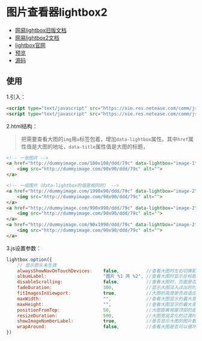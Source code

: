 [//]: # "src/data/003.md    图片查看器  2023-07-20 17:43:35 tzj"
# 图片查看器lightbox2
- [网易lightbox旧版文档](http://webpack.nie.netease.com/index.html#pack=pc_inline/basic/lightbox.html)
- [网易lightbox2文档](http://webpack.nie.netease.com/index.html#pack=pc_outline/switch/lightbox2.html)
- [lightbox官网](https://lokeshdhakar.com/projects/lightbox2/) 
- [预览](http://test.nie.163.com/test_html/nie-js/lightbox2/index.html)
- [源码](https://git-wz.nie.netease.com/nie-js/nie-lightbox2)

## 使用
1.引入：

```html
<script type="text/javascript" src="https://nie.res.netease.com/comm/js/jquery(mixNIE).1.11.js"></script>
<script type="text/javascript" src="https://nie.res.netease.com/comm/js/nie/ref/lightbox2.js"></script>
```

2.html结构：
> 把需要查看大图的`img`用`a`标签包着，增加`data-lightbox`属性。其中`href`属性值是大图的地址，`data-title`属性值是大图的标题，

```html
<!-- 一张图片 -->
<a href="http://dummyimage.com/100x100/ddd/79c" data-lightbox="image-1" data-title="My caption">
    <img src="http://dummyimage.com/90x90/ddd/79c" alt="">
</a>

<!-- 一组图片（data-lightbox的值是相同的） -->
<a href="http://dummyimage.com/1990x90/ddd/79c" data-lightbox="image-2" data-title="My caption">
    <img src="http://dummyimage.com/90x90/ddd/79c" alt="">
</a>
<a href="http://dummyimage.com/990x990/ddd/79c" data-lightbox="image-2" data-title="My caption">
    <img src="http://dummyimage.com/90x90/ddd/79c" alt="">
</a>
<a href="http://dummyimage.com/90x1990/ddd/79c" data-lightbox="image-2" data-title="My caption">
    <img src="http://dummyimage.com/90x90/ddd/79c" alt="">
</a>
```

3.js设置参数：

```js
lightbox.option({
    // 显示箭头未生效
    alwaysShowNavOnTouchDevices:    false,          //查看大图时左右切换箭头是否一直显示，默认是鼠标经过才显示
    albumLabel:                     "图片 %1 共 %2", //查看大图时显示在标题下的图片数量信息。默认显示当前的图像数和在集合中的图像的总数。
    disableScrolling:               false,          //查看大图时，页面是否禁止滚动
    fadeDuration:                   300,            //显示大图淡入淡出的时间，单位是毫秒
    fitImagesInViewport:            true,           //大图的高度是否自适应浏览器的视窗大小
    maxWidth:                       "",             //查看大图显示的最大宽度，单位是px
    maxHeight:                      "",             //查看大图显示的最大高度,单位是px
    positionFromTop:                50,             //大图距离视窗顶部的距离，单位是px
    resizeDuration:                 500,            //大图宽高变化的过渡时间，单位是毫秒
    showImageNumberLabel:           true,           //是否显示大图的图片数量信息文本
    wrapAround:                     false,          //查看大图是否可以循环切换
})
```
